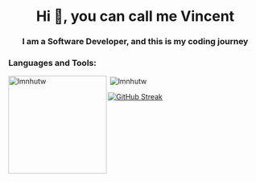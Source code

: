 <h1 align="center">Hi 👋, you can call me Vincent</h1>
<h3 align="center">I am a Software Developer, and this is my coding journey</h3>

<h3 align="left">Languages and Tools:</h3>

<p><img align="left" height="195" src="https://github-readme-stats.vercel.app/api/top-langs?username=lmnhutw&show_icons=true&theme=highcontrast&title_color=ffffff&text_color=ffffff&bg_color=000000&locale=en&layout=compact" alt="lmnhutw" /></p>

<p>&nbsp;<img align="center" src="https://github-readme-stats.vercel.app/api?username=lmnhutw&show_icons=true&theme=highcontrast&title_color=ffffff&text_color=ffffff&bg_color=000000&locale=en" alt="lmnhutw" /></p>

<a href="https://git.io/streak-stats"><img src="https://github-readme-streak-stats.herokuapp.com?user=Lmnhutw&theme=highcontrast" alt="GitHub Streak" /></a>
